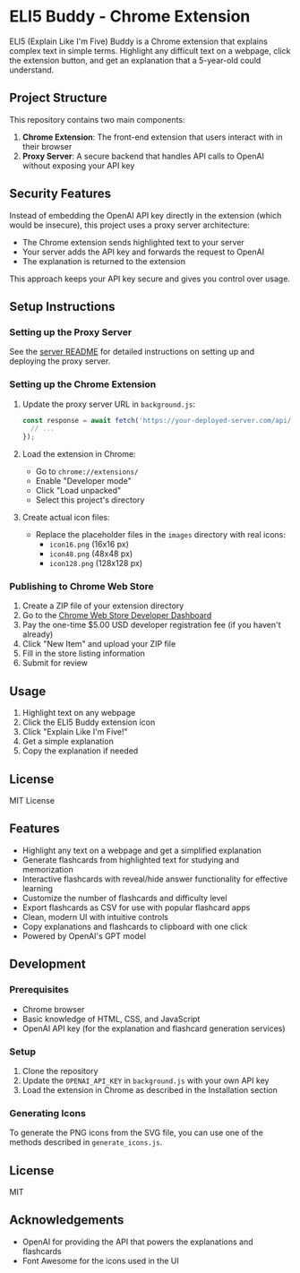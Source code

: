 # ELI5 Buddy - Chrome Extension

ELI5 (Explain Like I'm Five) Buddy is a Chrome extension that explains complex text in simple terms. Highlight any difficult text on a webpage, click the extension button, and get an explanation that a 5-year-old could understand.

## Project Structure

This repository contains two main components:

1. **Chrome Extension**: The front-end extension that users interact with in their browser
2. **Proxy Server**: A secure backend that handles API calls to OpenAI without exposing your API key

## Security Features

Instead of embedding the OpenAI API key directly in the extension (which would be insecure), this project uses a proxy server architecture:

- The Chrome extension sends highlighted text to your server
- Your server adds the API key and forwards the request to OpenAI
- The explanation is returned to the extension

This approach keeps your API key secure and gives you control over usage.

## Setup Instructions

### Setting up the Proxy Server

See the [server README](./server/README.md) for detailed instructions on setting up and deploying the proxy server.

### Setting up the Chrome Extension

1. Update the proxy server URL in `background.js`:
   ```javascript
   const response = await fetch('https://your-deployed-server.com/api/explain', {
     // ...
   });
   ```

2. Load the extension in Chrome:
   - Go to `chrome://extensions/`
   - Enable "Developer mode"
   - Click "Load unpacked"
   - Select this project's directory

3. Create actual icon files:
   - Replace the placeholder files in the `images` directory with real icons:
     - `icon16.png` (16x16 px)
     - `icon48.png` (48x48 px)
     - `icon128.png` (128x128 px)

### Publishing to Chrome Web Store

1. Create a ZIP file of your extension directory
2. Go to the [Chrome Web Store Developer Dashboard](https://chrome.google.com/webstore/devconsole/)
3. Pay the one-time $5.00 USD developer registration fee (if you haven't already)
4. Click "New Item" and upload your ZIP file
5. Fill in the store listing information
6. Submit for review

## Usage

1. Highlight text on any webpage
2. Click the ELI5 Buddy extension icon
3. Click "Explain Like I'm Five!"
4. Get a simple explanation
5. Copy the explanation if needed

## License

MIT License

## Features

- Highlight any text on a webpage and get a simplified explanation
- Generate flashcards from highlighted text for studying and memorization
- Interactive flashcards with reveal/hide answer functionality for effective learning
- Customize the number of flashcards and difficulty level
- Export flashcards as CSV for use with popular flashcard apps
- Clean, modern UI with intuitive controls
- Copy explanations and flashcards to clipboard with one click
- Powered by OpenAI's GPT model

## Development

### Prerequisites

- Chrome browser
- Basic knowledge of HTML, CSS, and JavaScript
- OpenAI API key (for the explanation and flashcard generation services)

### Setup

1. Clone the repository
2. Update the `OPENAI_API_KEY` in `background.js` with your own API key
3. Load the extension in Chrome as described in the Installation section

### Generating Icons

To generate the PNG icons from the SVG file, you can use one of the methods described in `generate_icons.js`.

## License

MIT

## Acknowledgements

- OpenAI for providing the API that powers the explanations and flashcards
- Font Awesome for the icons used in the UI
